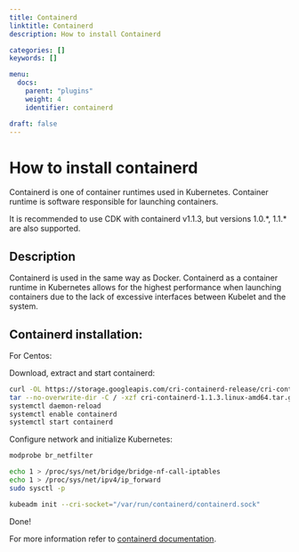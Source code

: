 ```yaml
---
title: Containerd
linktitle: Containerd
description: How to install Containerd

categories: []
keywords: []

menu:
  docs:
    parent: "plugins"
    weight: 4
    identifier: containerd

draft: false
---
```

# How to install containerd
Containerd is one of container runtimes used in Kubernetes. Container runtime is software responsible for launching containers.

It is recommended to use CDK with containerd v1.1.3, but versions 1.0.\*, 1.1.\* are also supported.

## Description
Containerd is used in the same way as Docker. Containerd as a container runtime in Kubernetes allows for the highest performance when launching containers due to the lack of excessive interfaces between Kubelet and the system.


## Containerd installation:
For Centos:

Download, extract and start containerd:
```bash
curl -OL https://storage.googleapis.com/cri-containerd-release/cri-containerd-1.1.3.linux-amd64.tar.gz
tar --no-overwrite-dir -C / -xzf cri-containerd-1.1.3.linux-amd64.tar.gz
systemctl daemon-reload
systemctl enable containerd
systemctl start containerd
```

Configure network and initialize Kubernetes:

```bash
modprobe br_netfilter

echo 1 > /proc/sys/net/bridge/bridge-nf-call-iptables
echo 1 > /proc/sys/net/ipv4/ip_forward
sudo sysctl -p

kubeadm init --cri-socket="/var/run/containerd/containerd.sock"
```

Done!

For more information refer to [containerd documentation](https://github.com/containerd/containerd/blob/master/docs/getting-started.md).
